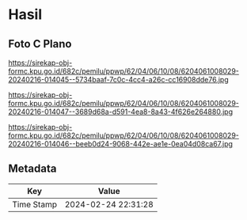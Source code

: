 # Hasil

## Foto C Plano

https://sirekap-obj-formc.kpu.go.id/682c/pemilu/ppwp/62/04/06/10/08/6204061008029-20240216-014045--5734baaf-7c0c-4cc4-a26c-cc16908dde76.jpg

https://sirekap-obj-formc.kpu.go.id/682c/pemilu/ppwp/62/04/06/10/08/6204061008029-20240216-014047--3689d68a-d591-4ea8-8a43-4f626e264880.jpg

https://sirekap-obj-formc.kpu.go.id/682c/pemilu/ppwp/62/04/06/10/08/6204061008029-20240216-014046--beeb0d24-9068-442e-ae1e-0ea04d08ca67.jpg


## Metadata

| Key        | Value               |
| ---------- | ------------------- |
| Time Stamp | 2024-02-24 22:31:28 |



